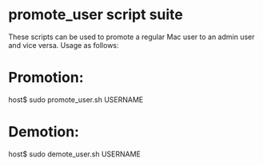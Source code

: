 # promote_user script suite
These scripts can be used to promote a regular Mac user to an admin user and vice versa.
Usage as follows:

# Promotion:
host$ sudo promote_user.sh USERNAME

# Demotion:
host$ sudo demote_user.sh USERNAME
